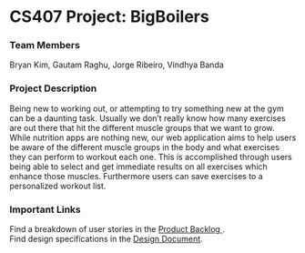 # CS407 Project: BigBoilers
### Team Members
Bryan Kim, Gautam Raghu, Jorge Ribeiro, Vindhya Banda
### Project Description
Being new to working out, or attempting to try something new at the gym can be a daunting task. Usually we don’t really know how many exercises are out there that hit the different muscle groups that we want to grow. While nutrition apps are nothing new, our web application aims to help users be aware of the different muscle groups in the body and what exercises they can perform to workout each one. This is accomplished through users being able to select and get immediate results on all exercises which enhance those muscles. Furthermore users can save exercises to a personalized workout list.
### Important Links
Find a breakdown of user stories in the [Product Backlog ](https://docs.google.com/document/d/1hjh5B_aCYY89kmNJ7PGnSHFefa-vchyeDDAgagfpQ0U/edit).  
Find design specifications in the [Design Document](https://docs.google.com/document/d/11zBtyGx4EUnJSevTTkPbfRsM6GJC2DMYYBG1Vx7bA6w/edit).  
